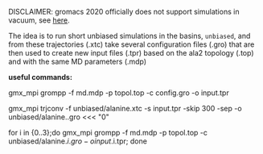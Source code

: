 DISCLAIMER: gromacs 2020 officially does not support simulations in vacuum, see [here](https://manual.gromacs.org/2020/release-notes/2020/major/removed-functionality.html).

The idea is to run short unbiased simulations in the basins, `unbiased`, and from these trajectories (.xtc) take several configuration files (.gro) that are then used to create new input files (.tpr) based on the ala2 topology (.top) and with the same MD parameters (.mdp)


**useful commands:**

gmx_mpi grompp -f md.mdp -p topol.top -c config.gro -o input.tpr

gmx_mpi trjconv -f unbiased/alanine.xtc -s input.tpr -skip 300 -sep -o unbiased/alanine..gro <<< "0"

for i in {0..3};do gmx_mpi grompp -f md.mdp -p topol.top -c unbiased/alanine.$i.gro -o input.$i.tpr; done
